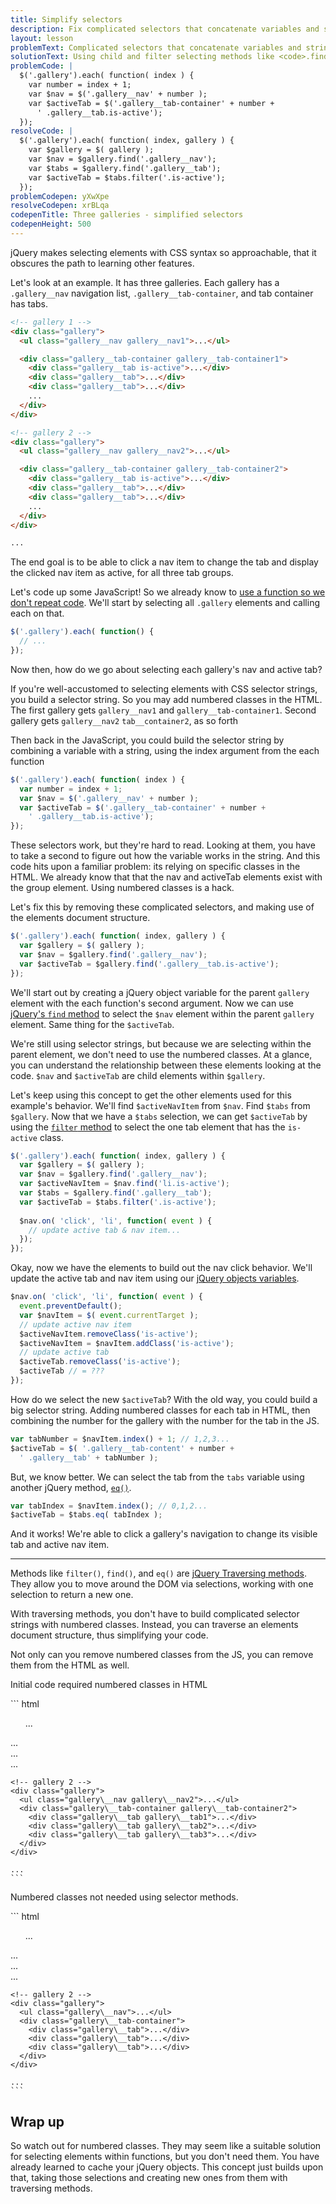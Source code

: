 ```yaml
---
title: Simplify selectors
description: Fix complicated selectors that concatenate variables and strings by Using child and filter selecting methods like .find(), .filter(), and .eq()
layout: lesson
problemText: Complicated selectors that concatenate variables and strings.
solutionText: Using child and filter selecting methods like <code>.find()</code>, <code>.filter()</code>, and <code>.eq()</code>.
problemCode: |
  $('.gallery').each( function( index ) {
    var number = index + 1;
    var $nav = $('.gallery__nav' + number );
    var $activeTab = $('.gallery__tab-container' + number +
      ' .gallery__tab.is-active');
  });
resolveCode: |
  $('.gallery').each( function( index, gallery ) {
    var $gallery = $( gallery );
    var $nav = $gallery.find('.gallery__nav');
    var $tabs = $gallery.find('.gallery__tab');
    var $activeTab = $tabs.filter('.is-active');
  });
problemCodepen: yXwXpe
resolveCodepen: xrBLqa
codepenTitle: Three galleries - simplified selectors
codepenHeight: 500
---
```


jQuery makes selecting elements with CSS syntax so approachable, that it obscures the path to learning other features.

Let's look at an example. It has three galleries. Each gallery has a `.gallery__nav` navigation list, `.gallery__tab-container`, and tab container has tabs.

``` html
<!-- gallery 1 -->
<div class="gallery">
  <ul class="gallery__nav gallery__nav1">...</ul>

  <div class="gallery__tab-container gallery__tab-container1">
    <div class="gallery__tab is-active">...</div>
    <div class="gallery__tab">...</div>
    <div class="gallery__tab">...</div>
    ...
  </div>
</div>

<!-- gallery 2 -->
<div class="gallery">
  <ul class="gallery__nav gallery__nav2">...</ul>

  <div class="gallery__tab-container gallery__tab-container2">
    <div class="gallery__tab is-active">...</div>
    <div class="gallery__tab">...</div>
    <div class="gallery__tab">...</div>
    ...
  </div>
</div>

...
```

The end goal is to be able to click a nav item to change the tab and display the clicked nav item as active, for all three tab groups.

Let's code up some JavaScript! So we already know to [use a function so we don't repeat code](un-repeat-with-functions). We'll start by selecting all `.gallery` elements and calling each on that.

``` js
$('.gallery').each( function() {
  // ...
});
```

Now then, how do we go about selecting each gallery's nav and active tab?

If you're well-accustomed to selecting elements with CSS selector strings, you build a selector string. So you may add numbered classes in the HTML. The first gallery gets `gallery__nav1` and `gallery__tab-container1`. Second gallery gets `gallery__nav2` `tab__container2`, as so forth

Then back in the JavaScript, you could build the selector string by combining a variable with a string, using the index argument from the each function

``` js
$('.gallery').each( function( index ) {
  var number = index + 1;
  var $nav = $('.gallery__nav' + number );
  var $activeTab = $('.gallery__tab-container' + number +
    ' .gallery__tab.is-active');
});
```

These selectors work, but they're hard to read. Looking at them, you have to take a second to figure out how the variable works in the string. And this code hits upon a familiar problem: its relying on specific classes in the HTML. We already know that that the nav and activeTab elements exist with the group element. Using numbered classes is a hack.

Let's fix this by removing these complicated selectors, and making use of the elements document structure.

``` js
$('.gallery').each( function( index, gallery ) {
  var $gallery = $( gallery );
  var $nav = $gallery.find('.gallery__nav');
  var $activeTab = $gallery.find('.gallery__tab.is-active');
});
```

We'll start out by creating a jQuery object variable for the parent `gallery` element with the each function's second argument. Now we can use [jQuery's `find` method](https://api.jquery.com/find/) to select the `$nav` element within the parent `gallery` element. Same thing for the `$activeTab`.

We're still using selector strings, but because we are selecting within the parent element, we don't need to use the numbered classes. At a glance, you can understand the relationship between these elements looking at the code. `$nav` and `$activeTab` are child elements within `$gallery`.

Let's keep using this concept to get the other elements used for this example's behavior. We'll find `$activeNavItem` from `$nav`. Find `$tabs` from `$gallery`. Now that we have a `$tabs` selection, we can get `$activeTab` by using the [`filter` method](https://api.jquery.com/filter/) to select the one tab element that has the `is-active` class.

``` js
$('.gallery').each( function( index, gallery ) {
  var $gallery = $( gallery );
  var $nav = $gallery.find('.gallery__nav');
  var $activeNavItem = $nav.find('li.is-active');
  var $tabs = $gallery.find('.gallery__tab');
  var $activeTab = $tabs.filter('.is-active');
  
  $nav.on( 'click', 'li', function( event ) {
    // update active tab & nav item...
  });
});
```

Okay, now we have the elements to build out the nav click behavior.  We'll update the active tab and nav item using our [jQuery objects variables](cache-jquery-objects).

``` js
$nav.on( 'click', 'li', function( event ) {
  event.preventDefault();
  var $navItem = $( event.currentTarget );
  // update active nav item
  $activeNavItem.removeClass('is-active');
  $activeNavItem = $navItem.addClass('is-active');
  // update active tab
  $activeTab.removeClass('is-active');
  $activeTab // = ???
});
```

How do we select the new `$activeTab`? With the old way, you could build a big selector string. Adding numbered classes for each tab in HTML, then combining the number for the gallery with the number for the tab in the JS.

``` js
var tabNumber = $navItem.index() + 1; // 1,2,3...
$activeTab = $( '.gallery__tab-content' + number +
  ' .gallery__tab' + tabNumber );
```

But, we know better. We can select the tab from the `tabs` variable using another jQuery method, [`eq()`](https://api.jquery.com/filter/eq/).

``` js
var tabIndex = $navItem.index(); // 0,1,2...
$activeTab = $tabs.eq( tabIndex );
```

And it works! We're able to click a gallery's navigation to change its visible tab and active nav item.

---

Methods like `filter()`, `find()`, and `eq()` are [jQuery Traversing methods](https://api.jquery.com/category/traversing/). They allow you to move around the DOM via selections, working with one selection to return a new one.

With traversing methods, you don't have to build complicated selector strings with numbered classes. Instead, you can traverse an elements document structure, thus simplifying your code.

Not only can you remove numbered classes from the JS, you can remove them from  the HTML as well.

<!-- html-in-md </div> -->

<div class="duo">
  <div class="duo__cell">
    <p>Initial code required numbered classes in HTML</p>
    ``` html
    <!-- gallery 1 -->
    <div class="gallery">
      <ul class="gallery\__nav gallery\__nav1">...</ul>
      <div class="gallery\__tab-container gallery\__tab-container1">
        <div class="gallery\__tab gallery\__tab1">...</div>
        <div class="gallery\__tab gallery\__tab2">...</div>
        <div class="gallery\__tab gallery\__tab3">...</div>
      </div>
    </div>

    <!-- gallery 2 -->
    <div class="gallery">
      <ul class="gallery\__nav gallery\__nav2">...</ul>
      <div class="gallery\__tab-container gallery\__tab-container2">
        <div class="gallery\__tab gallery\__tab1">...</div>
        <div class="gallery\__tab gallery\__tab2">...</div>
        <div class="gallery\__tab gallery\__tab3">...</div>
      </div>
    </div>

    ...
    ```
  </div>
  <div class="duo__cell">
    <p>Numbered classes not needed using selector methods.</p>
    ``` html
    <!-- gallery 1 -->
    <div class="gallery">
      <ul class="gallery\__nav">...</ul>
      <div class="gallery\__tab-container">
        <div class="gallery\__tab">...</div>
        <div class="gallery\__tab">...</div>
        <div class="gallery\__tab">...</div>
      </div>
    </div>

    <!-- gallery 2 -->
    <div class="gallery">
      <ul class="gallery\__nav">...</ul>
      <div class="gallery\__tab-container">
        <div class="gallery\__tab">...</div>
        <div class="gallery\__tab">...</div>
        <div class="gallery\__tab">...</div>
      </div>
    </div>

    ...
    ```
  </div>
</div>

<!-- html-in-md <div class="skinny-column"> -->

## Wrap up

So watch out for numbered classes. They may seem like a suitable solution for selecting elements within functions, but you don't need them. You have already learned to cache your jQuery objects. This concept just builds upon that, taking those selections and creating new ones from them with traversing methods.
